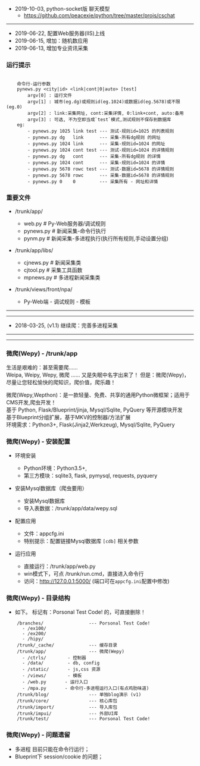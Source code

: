 


* 2019-10-03, python-socket版 聊天模型
  - https://github.com/peacexie/python/tree/master/projs/cschat

--- 

* 2019-06-22, 配置Web服务器(IIS)上线 
* 2019-06-15, 增加：随机数应用
* 2019-06-13, 增加专业资讯采集


### 运行提示

```

    命令行-运行参数
    pynews.py <city|id> <link|cont|0|auto> [test]
        argv[0] : 运行文件
        argv[1] : 城市(eg.dg)或规则id(eg.1024)或数据id(eg.5678)或不限(eg.0)
        argv[2] : link:采集网址, cont:采集详情, 0:link+cont, auto:备用
        argv[3] : 可选, 不为空即当成`test`模式,测试规则不保存到数据库
    eg: 
        - pynews.py 1025 link test --- 测试-规则id=1025 的列表规则
        - pynews.py dg   link      --- 采集-所有dg规则 的网址
        - pynews.py 1024 link      --- 采集-规则id=1024 的网址
        - pynews.py 1024 cont test --- 测试-规则id=1024 的详情规则
        - pynews.py dg   cont      --- 采集-所有dg规则 的详情
        - pynews.py 1024 cont      --- 采集-规则id=1024 的详情
        - pynews.py 5678 rowc test --- 测试-数据id=5678 的详情规则
        - pynews.py 5678 rowc      --- 采集-数据id=5678 的详情规则
        - pynews.py 0    0         --- 采集所有 - 网址和详情      
```

### 重要文件

* /trunk/app/
  - web.py    # Py-Web服务器/调试规则
  - pynews.py # 新闻采集-命令行执行
  - pynm.py   # 新闻采集-多进程执行(执行所有规则,手动设置分组)

* /trunk/app/libs/
  - cjnews.py # 新闻采集类
  - cjtool.py # 采集工具函数
  - mpnews.py # 多进程新闻采集类

* /trunk/views/front/npa/
  - Py-Web端 - 调试规则 - 模板

--- --- --- --- --- --- --- --- --- --- --- 
--- --- --- --- --- --- --- --- --- --- --- 

* 2018-03-25, (v1.1) 继续爬：完善多进程采集

--- --- --- --- --- --- --- --- --- --- --- 
--- --- --- --- --- --- --- --- --- --- --- 

### 微爬(Wepy) - /trunk/app

生活是艰难的：甚至需要爬……  
Weipa, Weipy, Wepy, 微爬 …… 又是失眠中名字出来了！ 但是：微爬(Wepy)，尽量让您轻松愉快的爬知识，爬价值，爬乐趣！

微爬(Wepy,Wepthon)：是一款轻量、免费、共享的通用Python微框架；适用于CMS开发,爬虫开发！  
基于 Python, Flask/Blueprint/jinja, Mysql/Sqlite, PyQuery 等开源模块开发  
基于Blueprint分组扩展，基于MKV的控制器/方法扩展  
环境需求：Python3+, Flask(Jinja2,Werkzeug), Mysql/Sqlite, PyQuery  


### 微爬(Wepy) - 安装配置

* 环境安装
  - Python环境：Python3.5+, 
  - 第三方模块：sqlite3, flask, pymysql, requests, pyquery

* 安装Mysql数据库（爬虫要用）
  - 安装Mysql数据库
  - 导入表数据：/trunk/app/data/wepy.sql

* 配置应用
  - 文件：appcfg.ini
  - 特别提示：配置链接Mysql数据库 `[cdb]` 相关参数

* 运行应用
  - 直接运行：/trunk/app/web.py
  - win模式下，可点 /trunk/run.cmd，直接进入命令行
  - 访问：http://127.0.0.1:5000/ (端口可在`appcfg.ini`配置中修改)


### 微爬(Wepy) - 目录结构

* 如下。
  标记有：Porsonal Test Code! 的，可直接删除！

```
    /branches/                 --- Porsonal Test Code!
      - /ex100/          
      - /ex200/          
      - /hipy/      
    /trunk/_cache/             --- 缓存目录           
    /trunk/app/                --- 微爬(Wepy)
      - /ctrls/        - 控制器
      - /data/         - db, config
      - /static/       - js,css 资源
      - /views/        - 模板
      - /web.py       - 运行入口
      - /mpa.py       - 命令行-多进程运行入口(有点鸡肋味道)
    /trunk/blog/               --- 单独blog演示 (v1)
    /trunk/core/               --- 核心库包
    /trunk/import/             --- 导入库包
    /trunk/impui/              --- 外部UI库
    /trunk/test/               --- Porsonal Test Code!
```


### 微爬(Wepy) - 问题遗留

* 多进程 目前只能在命令行运行；
* Blueprint下 session/cookie 的问题；


